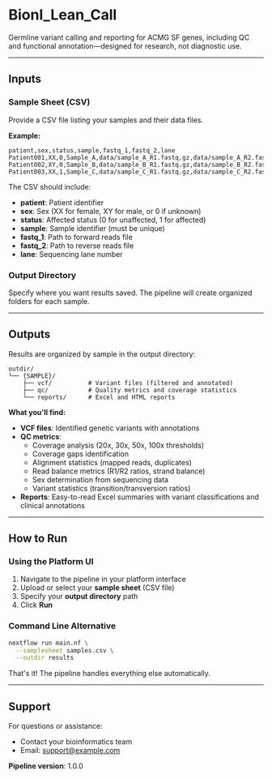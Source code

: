 # Bionl_Lean_Call

Germline variant calling and reporting for ACMG SF genes, including QC and functional annotation—designed for research, not diagnostic use.

---

## Inputs

### Sample Sheet (CSV)

Provide a CSV file listing your samples and their data files.

**Example:**

```csv
patient,sex,status,sample,fastq_1,fastq_2,lane
Patient001,XX,0,Sample_A,data/sample_A_R1.fastq.gz,data/sample_A_R2.fastq.gz,1
Patient002,XY,0,Sample_B,data/sample_B_R1.fastq.gz,data/sample_B_R2.fastq.gz,1
Patient003,XX,1,Sample_C,data/sample_C_R1.fastq.gz,data/sample_C_R2.fastq.gz,1
```

The CSV should include:
- **patient**: Patient identifier
- **sex**: Sex (XX for female, XY for male, or 0 if unknown)
- **status**: Affected status (0 for unaffected, 1 for affected)
- **sample**: Sample identifier (must be unique)
- **fastq_1**: Path to forward reads file
- **fastq_2**: Path to reverse reads file
- **lane**: Sequencing lane number

### Output Directory

Specify where you want results saved. The pipeline will create organized folders for each sample.

---

## Outputs

Results are organized by sample in the output directory:

```
outdir/
└── {SAMPLE}/
    ├── vcf/          # Variant files (filtered and annotated)
    ├── qc/           # Quality metrics and coverage statistics
    └── reports/      # Excel and HTML reports
```

**What you'll find:**

- **VCF files**: Identified genetic variants with annotations
- **QC metrics**: 
  - Coverage analysis (20x, 30x, 50x, 100x thresholds)
  - Coverage gaps identification
  - Alignment statistics (mapped reads, duplicates)
  - Read balance metrics (R1/R2 ratios, strand balance)
  - Sex determination from sequencing data
  - Variant statistics (transition/transversion ratios)
- **Reports**: Easy-to-read Excel summaries with variant classifications and clinical annotations

---

## How to Run

### Using the Platform UI

1. Navigate to the pipeline in your platform interface
2. Upload or select your **sample sheet** (CSV file)
3. Specify your **output directory** path
4. Click **Run**

### Command Line Alternative

```bash
nextflow run main.nf \
  --samplesheet samples.csv \
  --outdir results
```

That's it! The pipeline handles everything else automatically.

---

## Support

For questions or assistance:
- Contact your bioinformatics team
- Email: support@example.com

**Pipeline version**: 1.0.0
